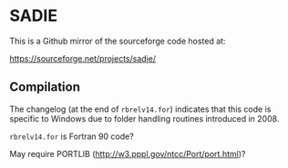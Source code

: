 # SADIE

This is a Github mirror of the sourceforge code hosted at:

https://sourceforge.net/projects/sadie/

## Compilation

The changelog (at the end of `rbrelv14.for`) indicates that this code is specific to Windows due to folder handling routines introduced in 2008.

`rbrelv14.for` is Fortran 90 code?

May require PORTLIB (http://w3.pppl.gov/ntcc/Port/port.html)?


